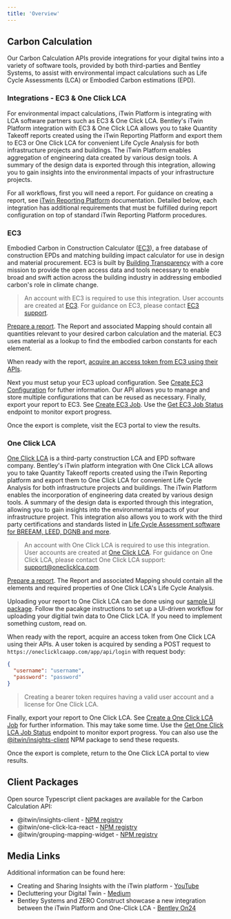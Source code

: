 ```yaml
---
title: 'Overview'
---
```


## Carbon Calculation

Our Carbon Calculation APIs provide integrations for your digital twins into a variety of software tools, provided by both third-parties and Bentley Systems, to assist with environmental impact calculations such as Life Cycle Assessments (LCA) or Embodied Carbon estimations (EPD).

### Integrations - EC3 & One Click LCA

For environmental impact calculations, iTwin Platform is integrating with LCA software partners such as EC3 & One Click LCA. Bentley's iTwin Platform integration with EC3 & One Click LCA allows you to take Quantity Takeoff reports created using the iTwin Reporting Platform and export them to EC3 or One Click LCA for convenient Life Cycle Analysis for both infrastructure projects and buildings. The iTwin Platform enables aggregation of engineering data created by various design tools. A summary of the design data is exported through this integration, allowing you to gain insights into the environmental impacts of your infrastructure projects.

For all workflows, first you will need a report. For guidance on creating a report, see [iTwin Reporting Platform](/apis/insights) documentation. Detailed below, each integration has additional requirements that must be fulfilled during report configuration on top of standard iTwin Reporting Platform procedures.

### EC3

Embodied Carbon in Construction Calculator ([EC3](https://buildingtransparency.org/ec3)), a free database of construction EPDs and matching building impact calculator for use in design and material procurement. EC3 is built by [Building Transparency](https://www.buildingtransparency.org/) with a core mission to provide the open access data and tools necessary to enable broad and swift action across the building industry in addressing embodied carbon's role in climate change.

> An account with EC3 is required to use this integration. User accounts are created at [EC3](https://buildingtransparency.org/auth/register). For guidance on EC3, please contact [EC3 support](https://www.buildingtransparency.org/about/contact-us/).

[Prepare a report](/apis/insights). The Report and associated Mapping should contain all quantities relevant to your desired carbon calculation and the material. EC3 uses material as a lookup to find the embodied carbon constants for each element.

When ready with the report, [acquire an access token from EC3 using their APIs](https://buildingtransparency.org/ec3/manage-apps/api-doc/guide#/2._Accessing_API/authentication.md).

Next you must setup your EC3 upload configuration. See [Create EC3 Configuration](/apis/carbon-calculation/operations/create-ec3-configuration) for futher information. Our API allows you to manage and store multiple configurations that can be reused as necessary. Finally, export your report to EC3. See [Create EC3 Job](/apis/carbon-calculation/operations/create-ec3-job). Use the [Get EC3 Job Status](/apis/carbon-calculation/operations/get-ec3-job-status/) endpoint to monitor export progress.

Once the export is complete, visit the EC3 portal to view the results.

### One Click LCA

[One Click LCA](https://www.oneclicklca.com) is a third-party construction LCA and EPD software company. Bentley's iTwin platform integration with One Click LCA allows you to take Quantity Takeoff reports created using the iTwin Reporting platform and export them to One Click LCA for convenient Life Cycle Analysis for both infrastructure projects and buildings. The iTwin Platform enables the incorporation of engineering data created by various design tools. A summary of the design data is exported through this integration, allowing you to gain insights into the environmental impacts of your infrastructure project. This integration also allows you to work with the third party certifications and standards listed in [Life Cycle Assessment software for BREEAM, LEED, DGNB and more](https://oneclicklca.com/software/design-construction/certifications-compliance).

> An account with One Click LCA is required to use this integration. User accounts are created at [One Click LCA](https://oneclicklcaapp.com/app/register). For guidance on One Click LCA, please contact One Click LCA support: support@oneclicklca.com.

[Prepare a report](/apis/insights). The Report and associated Mapping should contain all the elements and required properties of One Click LCA's Life Cycle Analysis.

Uploading your report to One Click LCA can be done using our [sample UI package](https://www.npmjs.com/package/@itwin/one-click-lca-react). Follow the pacakge instructions to set up a UI-driven workflow for uploading your digitial twin data to One Click LCA. If you need to implement something custom, read on.

When ready with the report, acquire an access token from One Click LCA using their APIs. A user token is acquired by sending a POST request to `https://oneclicklcaapp.com/app/api/login` with request body:

```json
{
  "username": "username",
  "password": "password"
}
```

> Creating a bearer token requires having a valid user account and a license for One Click LCA.

Finally, export your report to One Click LCA. See [Create a One Click LCA Job](/apis/carbon-calculation/operations/create-oneclicklca-job/) for further information. This may take some time. Use the [Get One Click LCA Job Status](/apis/carbon-calculation/operations/get-oneclicklca-job-status/) endpoint to monitor export progress. You can also use the [@itwin/insights-client](https://www.npmjs.com/package/@itwin/insights-client) NPM package to send these requests.

Once the export is complete, return to the One Click LCA portal to view results.

## Client Packages

Open source Typescript client packages are available for the Carbon Calculation API:

- @itwin/insights-client - [NPM registry](https://www.npmjs.com/package/@itwin/insights-client)
- @itwin/one-click-lca-react - [NPM registry](https://www.npmjs.com/package/@itwin/one-click-lca-react)
- @itwin/grouping-mapping-widget - [NPM registry](https://www.npmjs.com/package/@itwin/grouping-mapping-widget)

## Media Links

Additional information can be found here:

- Creating and Sharing Insights with the iTwin platform - [YouTube](https://www.youtube.com/watch?v=6MhEm6cTOqY)
- Decluttering your Digital Twin - [Medium](https://medium.com/itwinjs/decluttering-your-digital-twin-9000bd017f50)
- Bentley Systems and ZERO Construct showcase a new integration between the iTwin Platform and One-Click LCA - [Bentley On24](https://event.on24.com/wcc/r/3848641/BE096C05AFAE34EFC0CCF96008D1D2ED)
